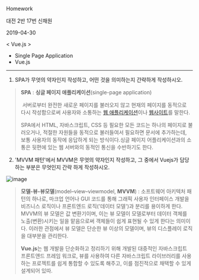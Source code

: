 Homework

대전 2반 17번 신채원

2019-04-30

< Vue.js >

* Single Page Application
* Vue.js

----

1. SPA가 무엇의 약자인지 작성하고, 어떤 것을 의미하는지 간략하게 작성하시오.

> **SPA** : **싱글 페이지 애플리케이션**(single-page application)
>
> ​ 서버로부터 완전한 새로운 페이지를 불러오지 않고 현재의 페이지를 동적으로 다시 작성함으로써 사용자와 	소통하는 [웹 애플리케이션](https://ko.wikipedia.org/wiki/%EC%9B%B9_%EC%95%A0%ED%94%8C%EB%A6%AC%EC%BC%80%EC%9D%B4%EC%85%98)이나 [웹사이트](https://ko.wikipedia.org/wiki/%EC%9B%B9%EC%82%AC%EC%9D%B4%ED%8A%B8)를 말한다.
>
> SPA에서 HTML, 자바스크립트, CSS 등 필요한 모든 코드는 하나의 페이지로 불러오거나, 적절한 자원들을 동적으로 불러들여서 필요하면 문서에 추가하는데, 보통 사용자의 동작에 응답하게 되는 방식이다.싱글 페이지 어플리케이션과의 소통은 뒷편에 있는 웹 서버와의 동적인 통신을 수반하기도 한다.



2. 'MVVM 패턴'에서 MVVM은 무엇의 약자인지 작성하고, 그 중에서 Vuejs가 담당하는 부분은 무엇인지 간략
   하게 작성하시오.

![image](https://user-images.githubusercontent.com/45935233/57282933-054af480-70e9-11e9-86f0-4ff068719a25.png)

> **모델-뷰-뷰모델**(model–view–viewmodel, **MVVM**) : 소프트웨어 아키텍처 패턴의 하나로, 마크업 언어나 GUI 코드를 통해 그래픽 사용자 인터페이스 개발을 비즈니스 로직이나 프론트엔드 로직('데이터 모델')과 분리를 용이하게 한다. MVVM의 뷰 모델은 값 변환기이며, 이는 뷰 모델이 모델로부터 데이터 객체를 노출(변환)시키는 일을 맡음으로써 객체들이 쉽게 표현될 수 있게 한다는 의미이다. 이러한 관점에서 뷰 모델은 단순한 뷰 이상의 모델이며, 뷰의 디스플레이 로직을 대부분을 관리한다.
>
> **Vue.js**는 웹 개발을 단순화하고 정리하기 위해 개발된 대중적인 자바스크립트 프론트앤드 프레임 워크로, 뷰를 사용하여 다른 자바스크립트 라이브러리를 사용하는 프로젝트를 쉽게 통합할 수 있도록 해주고, 이를 점진적으로 채택할 수 있게 설계되어 있따. 